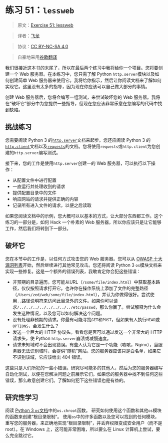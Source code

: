# 练习 51：`lessweb`

> 原文：[Exercise 51: lessweb](https://learncodethehardway.org/more-python-book/ex51.html)

> 译者：[飞龙](https://github.com/wizardforcel)

> 协议：[CC BY-NC-SA 4.0](http://creativecommons.org/licenses/by-nc-sa/4.0/)

> 自豪地采用[谷歌翻译](https://translate.google.cn/)

我们很接近这本书的末尾了，所以在最后两个练习中我将给你一个项目。您将要创建一个 Web 服务器。在本练习中，您只需了解 Python `http.server`模块以及如何创建简单 Web 服务器来使用它。我将给你指示，然后让你阅读文档来了解如何实现它。这里没有太多的指导，因为现在你应该可以自己做大部分的事情。

创建 Web 服务器后，您将会编写一组测试，来尝试破坏您的 Web 服务器。我将在“破坏它”部分中为您提供一些指导，但现在您应该非常乐意在您编写的代码中找到缺陷。

## 挑战练习

您需要阅读 Python 3 的[`http.server`](https://docs.python.org/3/library/http.server.html)文档来起步。您还应阅读 Python 3 的[`http.client`](https://docs.python.org/3/library/http.client.html)文档以及[`requests`](http://docs.python-requests.org/en/master/)的文档。您将使用`requests`或`http.client`为您创建的`http.server`编写测试。

接下来，您的工作是使用`http.server`创建一的 Web 服务器，可以执行以下操作：

+   从配置文件中进行配置
+   一直运行并处理收到的请求
+   提供配置目录中的文件
+   响应网站的请求并提供正确的内容
+   记录所有进入文件的请求，以便之后读取

如果您阅读文档中的示例，您大概可以以基本的方式，让大部分东西都工作。这个练习的一部分是，如何 Hack 一个朴素的 Web 服务器，所以你应该只是让它能够工作，然后我们将转到下一部分。

## 破坏它

您在本节中的工作是，以任何方式攻击您的 Web 服务器。您可以从 [OWASP 十大漏洞列表](https://www.owasp.org/index.php/Category:OWASP_Top_Ten_Project)开始，然后继续进行其他常见攻击。您还将阅读 Python 3 `os`模块文档来实现一些修复。这是一个额外的错误列表，我敢肯定你会犯这些错误：

+   非预期的目录遍历。您可能从URL（`/some/file/index.html`）中获取基本路径，仅仅按照请求打开它。也许你在操作系统上添加了文件的完整路径（`/Users/zed/web/some/file/index.html`），并认为你做得很好。尝试使用`..`路径说明符来访问此目录外的文件。如果你可以请求`/../../../../../../../../etc/passwd`，那么你赢了。尝试解释为什么会发生这种情况，以及您可以如何解决这个问题。
+   没有处理非预期的请求。你最有可能寻找`GET`和`POST`，但如果有人执行`HEAD`或`OPTIONS`，会发生什么？
+   发送一个巨大的 HTTP 协议头。看看您是否可以通过发送一个非常大的 HTTP 请求头，使 Python `http.server`崩溃或减慢速度。
+   请求未知域时不会出现错误。有些人认为它是一个功能（咳咳，Nginx），当服务器无法识别域时，会提供“随机”网站。您的服务器应该只是白名单，如果它不识别该域，它应该给出 404 错误。

这些只是人们所犯的一些小错误。研究尽可能多的其他人，然后为您的服务器编写自动化测试，以便在您解决问题之前展示它们。如果您的服务器中找不到任何这些错误，那么故意创建它们。了解如何犯下这些错误也是有益的。

## 研究性学习

阅读 [Python 3 `os`文档](https://docs.python.org/3/library/os.html)中的`os.chroot`函数。
研究如何使用这个函数和其他`os`模块的函数来创建“根目录限制”。
使用`os`中的许多函数以及您可以找到的任何模块，重写您的服务器，来正确地实现“根目录限制”，并丢弃权限变成安全用户（而不是 root）。在 Windows 上，这可能非常困难，所以要么在 Linux 计算机上尝试，要么完全跳过它。
